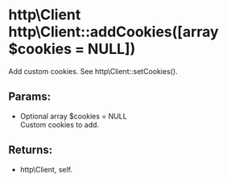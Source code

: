 # http\Client http\Client::addCookies([array $cookies = NULL])

Add custom cookies.
See http\Client::setCookies().

## Params:

* Optional array $cookies = NULL  
  Custom cookies to add.

## Returns:

* http\Client, self.
